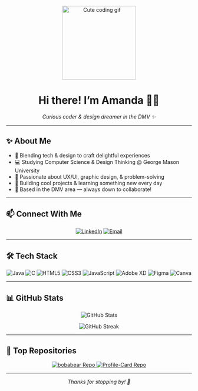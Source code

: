 <!-- README.md -->

<p align="center">
  <img src="https://media.giphy.com/media/3ohs4BSacFKI7A717y/giphy.gif" alt="Cute coding gif" width="200"/>
</p>

<h1 align="center">Hi there! I’m Amanda 🌸👋</h1>
<p align="center"><em>Curious coder & design dreamer in the DMV ✨</em></p>

---

## ✨ About Me
- 🎀 Blending tech & design to craft delightful experiences  
- 💻 Studying Computer Science & Design Thinking @ George Mason University  
- 🎨 Passionate about UX/UI, graphic design, & problem-solving  
- 🚀 Building cool projects & learning something new every day  
- 📍 Based in the DMV area — always down to collaborate!

---

## 📫 Connect With Me
<p align="center">
  <a href="https://www.linkedin.com/in/your-linkedin"><img src="https://img.shields.io/badge/LinkedIn-Profile-blue?style=for-the-badge&logo=linkedin" alt="LinkedIn"></a>
  <a href="mailto:amanda@example.com"><img src="https://img.shields.io/badge/Email-Say Hello!-#D14836?style=for-the-badge&logo=gmail" alt="Email"></a>
</p>

---

## 🛠️ Tech Stack
<p align="center">
  <img src="https://img.shields.io/badge/Java-ED8B00?style=for-the-badge&logo=java&logoColor=white" alt="Java"/>
  <img src="https://img.shields.io/badge/C-00599C?style=for-the-badge&logo=c&logoColor=white" alt="C"/>
  <img src="https://img.shields.io/badge/HTML5-E34F26?style=for-the-badge&logo=html5&logoColor=white" alt="HTML5"/>
  <img src="https://img.shields.io/badge/CSS3-1572B6?style=for-the-badge&logo=css3&logoColor=white" alt="CSS3"/>
  <img src="https://img.shields.io/badge/JavaScript-F7DF1E?style=for-the-badge&logo=javascript&logoColor=black" alt="JavaScript"/>
  <img src="https://img.shields.io/badge/Adobe_XD-FF61F6?style=for-the-badge&logo=adobexd&logoColor=white" alt="Adobe XD"/>
  <img src="https://img.shields.io/badge/Figma-F24E1E?style=for-the-badge&logo=figma&logoColor=white" alt="Figma"/>
  <img src="https://img.shields.io/badge/Canva-00C4CC?style=for-the-badge&logo=canva&logoColor=white" alt="Canva"/>
  <!-- add more badges as you wish -->
</p>

---

## 📊 GitHub Stats
<p align="center">
  <img src="https://github-readme-stats.vercel.app/api?username=bobabear&show_icons=true&theme=chakra-ui" alt="GitHub Stats" />
</p>
<p align="center">
  <img src="https://github-readme-streak-stats.herokuapp.com?user=bobabear&theme=chakra-ui" alt="GitHub Streak" />
</p>

---

## 🌟 Top Repositories
<p align="center">
  <a href="https://github.com/bobabear/bobabear">
    <img src="https://github-readme-stats.vercel.app/api/pin/?username=bobabear&repo=bobabear&theme=chakra-ui" alt="bobabear Repo" />
  </a>
  <a href="https://github.com/bobabear/Profile-Card">
    <img src="https://github-readme-stats.vercel.app/api/pin/?username=bobabear&repo=Profile-Card&theme=chakra-ui" alt="Profile-Card Repo" />
  </a>
</p>

---

<p align="center">
  <em>Thanks for stopping by! 🥰</em>
</p>
